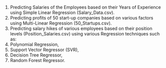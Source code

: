 1) Predicting Salaries of the Employees based on their Years of Experience using Simple Linear Regression (Salary_Data.csv).
2) Predicting profits of 50 start-up companies based on various factors using Multi-Linear Regression (50_Startups.csv).
3) Predicting salary hikes of various employees based on their position levels (Position_Salaries.csv) using various Regression techniques such as:
1) Polynomial Regression,
2) Support Vector Regressor (SVR),
3) Decision Tree Regressor,
4) Random Forest Regressor.
